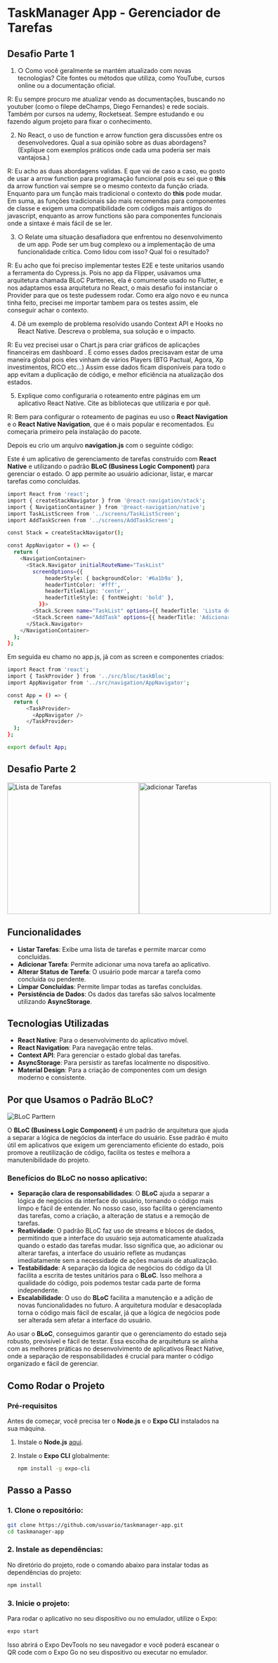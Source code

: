 # TaskManager App - Gerenciador de Tarefas

## Desafio Parte 1 

1) ○ Como você geralmente se mantém atualizado com novas tecnologias? Cite
fontes ou métodos que utiliza, como YouTube, cursos online ou a
documentação oficial. 

R: Eu sempre procuro me atualizar vendo as documentações, buscando no youtuber (como o filepe deChamps, Diego Fernandes) e rede sociais. Também por cursos na udemy, Rocketseat. Sempre estudando e ou fazendo algum projeto para fixar o conhecimento.

2) No React, o uso de function e arrow function gera discussões entre
os desenvolvedores. Qual a sua opinião sobre as duas abordagens?
(Explique com exemplos práticos onde cada uma poderia ser mais
vantajosa.)

R: Eu acho as duas abordagens validas. E que vai de caso a caso, eu gosto de usar a arrow function para programação funcional  pois eu sei que o **this** da arrow function vai sempre se o mesmo contexto da função criada. Enquanto para um função mais tradicional o contexto do **this** pode mudar.  Em suma, as funções tradicionais são mais recomendas para componentes de classe e exigem uma compatibilidade com códigos mais antigos do javascript, enquanto as arrow functions são para componentes funcionais onde a sintaxe é mais fácil de se ler.

3) ○ Relate uma situação desafiadora que enfrentou no desenvolvimento de um
app. Pode ser um bug complexo ou a implementação de uma funcionalidade
crítica. Como lidou com isso? Qual foi o resultado?

R: Eu acho que foi preciso implementar testes E2E e teste unitarios usando a ferramenta do Cypress.js. Pois no app da Flipper, usávamos uma arquitetura chamada BLoC Parttenes, ela é comumente usado no Flutter, e nos adaptamos essa arquitetura no React, o mais desafio foi instanciar o Provider para que os teste pudessem rodar. Como era algo novo e eu nunca tinha feito, precisei me importar tambem para os testes assim, ele conseguir achar o contexto.

4) Dê um exemplo de problema resolvido usando Context API e Hooks no
React Native. Descreva o problema, sua solução e o impacto.

R: Eu vez precisei usar o Chart.js para criar gráficos de aplicações financeiras em dashboard . E como esses dados precisavam estar de uma maneira global pois eles vinham de vários Players (BTG Pactual, Agora, Xp investimentos, RICO etc…) Assim esse dados ficam disponíveis para todo o app evitam a duplicação de código, e melhor eficiência na atualização dos estados.

5) Explique como configuraria o roteamento entre páginas em um aplicativo
React Native. Cite as bibliotecas que utilizaria e por quê.

R: Bem para configurar o roteamento de paginas eu uso o **React Navigation** e o **React Native Navigation**, que é o mais popular e recomentados. Eu começaria primeiro pela instalação do pacote.

Depois eu crio um arquivo **navigation.js** com o seguinte código:

Este é um aplicativo de gerenciamento de tarefas construído com **React Native** e utilizando o padrão **BLoC (Business Logic Component)** para gerenciar o estado. O app permite ao usuário adicionar, listar, e marcar tarefas como concluídas.

```bash
import React from 'react';
import { createStackNavigator } from '@react-navigation/stack';
import { NavigationContainer } from '@react-navigation/native';
import TaskListScreen from '../screens/TaskListScreen';
import AddTaskScreen from '../screens/AddTaskScreen';

const Stack = createStackNavigator();

const AppNavigator = () => {
  return (
    <NavigationContainer>
      <Stack.Navigator initialRouteName="TaskList"
        screenOptions={{
            headerStyle: { backgroundColor: '#6a1b9a' }, 
            headerTintColor: '#fff', 
            headerTitleAlign: 'center', 
            headerTitleStyle: { fontWeight: 'bold' },
          }}>
        <Stack.Screen name="TaskList" options={{ headerTitle: 'Lista de Tarefas' }} component={TaskListScreen} />
        <Stack.Screen name="AddTask" options={{ headerTitle: 'Adicionar de Tarefas' }} component={AddTaskScreen} />
      </Stack.Navigator>
    </NavigationContainer>
  );
};
```
Em seguida eu chamo no app.js, já com as screen e componentes criados: 

```bash
import React from 'react';
import { TaskProvider } from '../src/bloc/taskBloc';
import AppNavigator from '../src/navigation/AppNavigator';

const App = () => {
  return (
      <TaskProvider>
        <AppNavigator />
      </TaskProvider>
  );
};

export default App;
```

## Desafio Parte 2

<div style="display: flex; justify-content: space-between;">
  <img src="assets/Tela-lista-tarefa.jpeg" alt="Lista de Tarefas" width="300" />
  <img src="assets/Tela-add-tarefa.jpeg" alt="adicionar Tarefas" width="300" />
</div>

## Funcionalidades

- **Listar Tarefas**: Exibe uma lista de tarefas e permite marcar como concluídas.
- **Adicionar Tarefa**: Permite adicionar uma nova tarefa ao aplicativo.
- **Alterar Status de Tarefa**: O usuário pode marcar a tarefa como concluída ou pendente.
- **Limpar Concluídas**: Permite limpar todas as tarefas concluídas.
- **Persistência de Dados**: Os dados das tarefas são salvos localmente utilizando **AsyncStorage**.

## Tecnologias Utilizadas

- **React Native**: Para o desenvolvimento do aplicativo móvel.
- **React Navigation**: Para navegação entre telas.
- **Context API**: Para gerenciar o estado global das tarefas.
- **AsyncStorage**: Para persistir as tarefas localmente no dispositivo.
- **Material Design**: Para a criação de componentes com um design moderno e consistente.

## Por que Usamos o Padrão BLoC?

![BLoC Parttern](assets/bloc-pattern-clean-architecture-reactjs.png)

O **BLoC (Business Logic Component)** é um padrão de arquitetura que ajuda a separar a lógica de negócios da interface do usuário. Esse padrão é muito útil em aplicativos que exigem um gerenciamento eficiente do estado, pois promove a reutilização de código, facilita os testes e melhora a manutenibilidade do projeto.

### Benefícios do BLoC no nosso aplicativo:
- **Separação clara de responsabilidades**: O **BLoC** ajuda a separar a lógica de negócios da interface do usuário, tornando o código mais limpo e fácil de entender. No nosso caso, isso facilita o gerenciamento das tarefas, como a criação, a alteração de status e a remoção de tarefas.
- **Reatividade**: O padrão BLoC faz uso de streams e blocos de dados, permitindo que a interface do usuário seja automaticamente atualizada quando o estado das tarefas mudar. Isso significa que, ao adicionar ou alterar tarefas, a interface do usuário reflete as mudanças imediatamente sem a necessidade de ações manuais de atualização.
- **Testabilidade**: A separação da lógica de negócios do código da UI facilita a escrita de testes unitários para o **BLoC**. Isso melhora a qualidade do código, pois podemos testar cada parte de forma independente.
- **Escalabilidade**: O uso do **BLoC** facilita a manutenção e a adição de novas funcionalidades no futuro. A arquitetura modular e desacoplada torna o código mais fácil de escalar, já que a lógica de negócios pode ser alterada sem afetar a interface do usuário.

Ao usar o **BLoC**, conseguimos garantir que o gerenciamento do estado seja robusto, previsível e fácil de testar. Essa escolha de arquitetura se alinha com as melhores práticas no desenvolvimento de aplicativos React Native, onde a separação de responsabilidades é crucial para manter o código organizado e fácil de gerenciar.

## Como Rodar o Projeto

### Pré-requisitos

Antes de começar, você precisa ter o **Node.js** e o **Expo CLI** instalados na sua máquina.

1. Instale o **Node.js** [aqui](https://nodejs.org/).
2. Instale o **Expo CLI** globalmente:
   
   ```bash
   npm install -g expo-cli

## Passo a Passo

### 1. Clone o repositório:

```bash
git clone https://github.com/usuario/taskmanager-app.git
cd taskmanager-app
```

### 2. Instale as dependências:
No diretório do projeto, rode o comando abaixo para instalar todas as dependências do projeto:

```bash
npm install
```

### 3. Inicie o projeto:
Para rodar o aplicativo no seu dispositivo ou no emulador, utilize o Expo:

```bash
expo start
```

Isso abrirá o Expo DevTools no seu navegador e você poderá escanear o QR code com o Expo Go no seu dispositivo ou executar no emulador.


